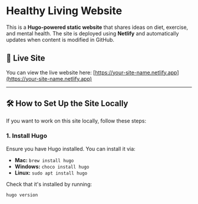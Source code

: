 # Healthy Living Website

This is a **Hugo-powered static website** that shares ideas on diet, exercise, and mental health. The site is deployed using **Netlify** and automatically updates when content is modified in GitHub.

## 🚀 Live Site
You can view the live website here: [https://your-site-name.netlify.app](https://your-site-name.netlify.app)

---

## 🛠 How to Set Up the Site Locally

If you want to work on this site locally, follow these steps:

### **1. Install Hugo**
Ensure you have Hugo installed. You can install it via:
- **Mac:** `brew install hugo`
- **Windows:** `choco install hugo`
- **Linux:** `sudo apt install hugo`

Check that it's installed by running:
```sh
hugo version
